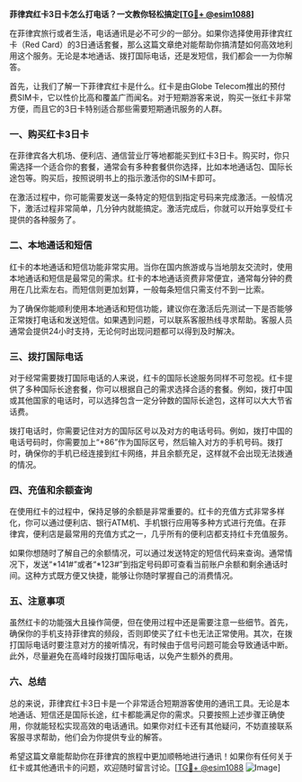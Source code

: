 **菲律宾红卡3日卡怎么打电话？一文教你轻松搞定[[TG💪+ @esim1088](https://t.me/s/esim1088)]**

在菲律宾旅行或者生活，电话通讯是必不可少的一部分。如果你选择使用菲律宾红卡（Red Card）的3日通话套餐，那么这篇文章绝对能帮助你搞清楚如何高效地利用这个服务。无论是本地通话、拨打国际电话，还是发短信，我们都会一一为你解答。

首先，让我们了解一下菲律宾红卡是什么。红卡是由Globe Telecom推出的预付费SIM卡，它以性价比高和覆盖广而闻名。对于短期游客来说，购买一张红卡非常方便，而且它的3日卡特别适合那些需要短期通讯服务的人群。

### **一、购买红卡3日卡**

在菲律宾各大机场、便利店、通信营业厅等地都能买到红卡3日卡。购买时，你只需选择一个适合你的套餐，通常会有多种套餐供你选择，比如本地通话包、国际长途包等。购买后，按照说明书上的指示激活你的SIM卡即可。

在激活过程中，你可能需要发送一条特定的短信到指定号码来完成激活。一般情况下，激活过程非常简单，几分钟内就能搞定。激活完成后，你就可以开始享受红卡提供的各种服务了。

### **二、本地通话和短信**

红卡的本地通话和短信功能非常实用。当你在国内旅游或与当地朋友交流时，使用本地通话和短信是最常见的需求。红卡的本地通话资费非常便宜，通常每分钟的费用在几比索左右。而短信则更加划算，一般每条短信只需支付不到一比索。

为了确保你能顺利使用本地通话和短信功能，建议你在激活后先测试一下是否能够正常拨打电话和发送短信。如果遇到问题，可以联系客服热线寻求帮助。客服人员通常会提供24小时支持，无论何时出现问题都可以得到及时解决。

### **三、拨打国际电话**

对于经常需要拨打国际电话的人来说，红卡的国际长途服务同样不可忽视。红卡提供了多种国际长途套餐，你可以根据自己的需求选择合适的套餐。例如，拨打中国或其他国家的电话时，可以选择包含一定分钟数的国际长途包，这样可以大大节省话费。

拨打电话时，你需要记住对方的国际区号以及对方的电话号码。例如，拨打中国的电话号码时，你需要加上“+86”作为国际区号，然后输入对方的手机号码。拨打时，确保你的手机已经连接到红卡网络，并且余额充足，这样就不会出现无法拨通的情况。

### **四、充值和余额查询**

在使用红卡的过程中，保持足够的余额是非常重要的。红卡的充值方式非常多样化，你可以通过便利店、银行ATM机、手机银行应用等多种方式进行充值。在菲律宾，便利店是最常用的充值方式之一，几乎所有的便利店都支持红卡充值服务。

如果你想随时了解自己的余额情况，可以通过发送特定的短信代码来查询。通常情况下，发送“*141#”或者“*123#”到指定号码即可查看当前账户余额和剩余通话时间。这种方式既方便又快捷，能够让你随时掌握自己的消费情况。

### **五、注意事项**

虽然红卡的功能强大且操作简便，但在使用过程中还是需要注意一些细节。首先，确保你的手机支持菲律宾的频段，否则即使买了红卡也无法正常使用。其次，在拨打国际电话时要注意对方的接听情况，有时候由于信号问题可能会导致通话中断。此外，尽量避免在高峰时段拨打国际电话，以免产生额外的费用。

### **六、总结**

总的来说，菲律宾红卡3日卡是一个非常适合短期游客使用的通讯工具。无论是本地通话、短信还是国际长途，红卡都能满足你的需求。只要按照上述步骤正确使用，你就能轻松实现高效的电话通讯。如果你对红卡还有其他疑问，不妨直接联系客服寻求帮助，他们会为你提供专业的解答。

希望这篇文章能帮助你在菲律宾的旅程中更加顺畅地进行通讯！如果你有任何关于红卡或其他通讯卡的问题，欢迎随时留言讨论。[[TG💪+ @esim1088](https://t.me/s/esim1088) ![Image](https://i.postimg.cc/4NQfJmqS/Snipaste-2025-05-13-00-14-12.png)]